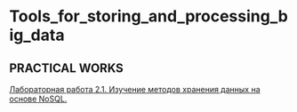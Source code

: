 # Tools_for_storing_and_processing_big_data

PRACTICAL WORKS 
-------------------------------------------------------------------------------------

[Лабораторная работа 2.1. Изучение методов хранения данных на основе NoSQL.]()
